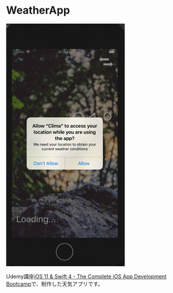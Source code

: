 # WeatherApp


![demo](https://github.com/amaocha-first/WeatherApp/blob/media/DevelopingApp/Clima-iOS11-master/WeatherAppDemo.gif)


Udemy講座[iOS 11 & Swift 4 - The Complete iOS App Development Bootcamp](https://www.udemy.com/ios11-app-development-bootcamp/?start=0)で、制作した天気アプリです。  

